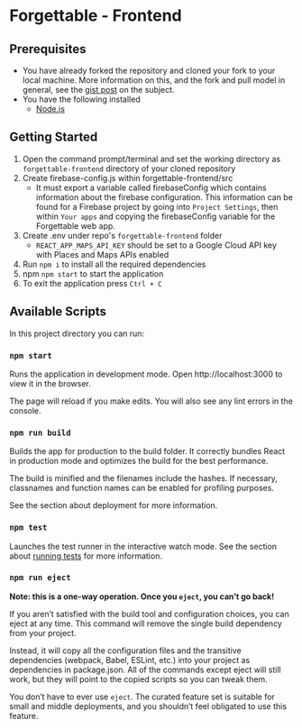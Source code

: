 # Forgettable - Frontend

## Prerequisites
 * You have already forked the repository and cloned your fork to your local machine. More information on this, and the
   fork and pull model in general, see the [gist post](https://gist.github.com/Chaser324/ce0505fbed06b947d962) on the subject. 
 * You have the following installed
   * [Node.js](https://nodejs.org/en/)

## Getting Started
1. Open the command prompt/terminal and set the working directory as `forgettable-frontend` directory of your cloned 
    repository
2. Create firebase-config.js within forgettable-frontend/src
   * It must export a variable called firebaseConfig which contains information about the firebase configuration.
    This information can be found for a Firebase project by going into `Project Settings`, then within `Your apps` and 
    copying the firebaseConfig variable for the Forgettable web app.
3. Create .env under repo's `forgettable-frontend` folder
    - `REACT_APP_MAPS_API_KEY` should be set to a Google Cloud API key with Places and Maps APIs enabled
4. Run `npm i` to install all the required dependencies
5. npm `npm start` to start the application
6. To exit the application press `Ctrl + C`

## Available Scripts
In this project directory you can run:

### `npm start`
Runs the application in development mode.
Open http://localhost:3000 to view it in the browser.

The page will reload if you make edits.
You will also see any lint errors in the console.

### `npm run build`
Builds the app for production to the build folder. 
It correctly bundles React in production mode and optimizes the build for the best performance.

The build is minified and the filenames include the hashes. If necessary, classnames and function names can be enabled 
for profiling purposes. 


See the section about deployment for more information.

### `npm test`
Launches the test runner in the interactive watch mode. See the section about 
[running tests](https://create-react-app.dev/docs/running-tests) for more information.

### `npm run eject`
**Note: this is a one-way operation. Once you `eject`, you can’t go back!**

If you aren’t satisfied with the build tool and configuration choices, you can eject at any time. 
This command will remove the single build dependency from your project.

Instead, it will copy all the configuration files and the transitive dependencies (webpack, Babel, ESLint, etc.) 
into your project as dependencies in package.json. All of the commands except eject will still work, but they will 
point to the copied scripts so you can tweak them. 

You don’t have to ever use `eject`. The curated feature set is suitable for small and middle deployments, and you 
shouldn’t feel obligated to use this feature.




